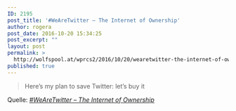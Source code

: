 ```yaml
---
ID: 2195
post_title: '#WeAreTwitter – The Internet of Ownership'
author: rogera
post_date: 2016-10-20 15:34:25
post_excerpt: ""
layout: post
permalink: >
  http://wolfspool.at/wprcs2/2016/10/20/wearetwitter-the-internet-of-ownership/
published: true
---
```

<blockquote>Here’s my plan to save Twitter: let’s buy it</blockquote>
Quelle: <em><a href="http://internetofownership.net/campaigns/wearetwitter/">#WeAreTwitter – The Internet of Ownership</a></em>